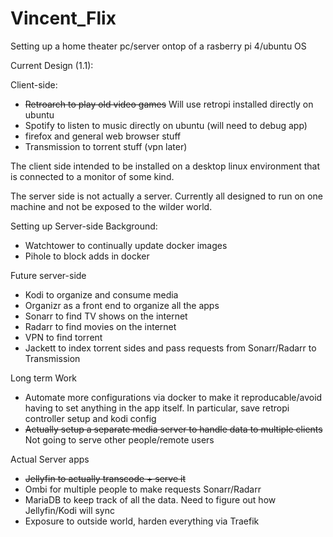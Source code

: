 # Vincent_Flix
Setting up a home theater pc/server ontop of a rasberry pi 4/ubuntu OS

Current Design (1.1):

Client-side:
- ~~Retroarch to play old video games~~ Will use retropi installed directly on ubuntu
- Spotify to listen to music directly on ubuntu (will need to debug app)
- firefox and general web browser stuff
- Transmission to torrent stuff (vpn later)

The client side intended to be installed on a desktop linux environment that is connected to a monitor of some kind.

The server side is not actually a server. Currently all designed to run on one machine and not be exposed to the wilder world.

Setting up 
Server-side Background:
- Watchtower to continually update docker images
- Pihole to block adds in docker

Future server-side
- Kodi to organize and consume media
- Organizr as a front end to organize all the apps
- Sonarr to find TV shows on the internet
- Radarr to find movies on the internet
- VPN to find torrent
- Jackett to index torrent sides and pass requests from Sonarr/Radarr to Transmission


Long term Work
- Automate more configurations via docker to make it reproducable/avoid having to set anything in the app itself. In particular, save retropi controller setup and kodi config 
- ~~Actually setup a separate media server to handle data to multiple clients~~ Not going to serve other people/remote users

Actual Server apps
- ~~Jellyfin to actually transcode + serve it~~
- Ombi for multiple people to make requests Sonarr/Radarr
- MariaDB to keep track of all the data. Need to figure out how Jellyfin/Kodi will sync
- Exposure to outside world, harden everything via Traefik
